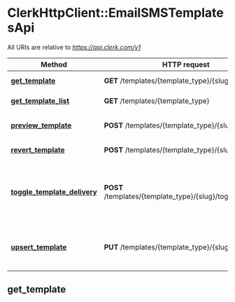 # ClerkHttpClient::EmailSMSTemplatesApi

All URIs are relative to *https://api.clerk.com/v1*

| Method | HTTP request | Description |
| ------ | ------------ | ----------- |
| [**get_template**](EmailSMSTemplatesApi.md#get_template) | **GET** /templates/{template_type}/{slug} | Retrieve a template |
| [**get_template_list**](EmailSMSTemplatesApi.md#get_template_list) | **GET** /templates/{template_type} | List all templates |
| [**preview_template**](EmailSMSTemplatesApi.md#preview_template) | **POST** /templates/{template_type}/{slug}/preview | Preview changes to a template |
| [**revert_template**](EmailSMSTemplatesApi.md#revert_template) | **POST** /templates/{template_type}/{slug}/revert | Revert a template |
| [**toggle_template_delivery**](EmailSMSTemplatesApi.md#toggle_template_delivery) | **POST** /templates/{template_type}/{slug}/toggle_delivery | Toggle the delivery by Clerk for a template of a given type and slug |
| [**upsert_template**](EmailSMSTemplatesApi.md#upsert_template) | **PUT** /templates/{template_type}/{slug} | Update a template for a given type and slug |


## get_template

> <Template> get_template(template_type, slug)

Retrieve a template

Returns the details of a template

### Examples

```ruby
require 'time'
require 'clerk-http-client-ruby'
# setup authorization
ClerkHttpClient.configure do |config|
  # Configure Bearer authorization (sk_<environment>_<secret value>): bearerAuth
  config.access_token = 'YOUR_BEARER_TOKEN'
end

api_instance = ClerkHttpClient::EmailSMSTemplatesApi.new
template_type = 'email' # String | The type of templates to retrieve (email or SMS)
slug = 'slug_example' # String | The slug (i.e. machine-friendly name) of the template to retrieve

begin
  # Retrieve a template
  result = api_instance.get_template(template_type, slug)
  p result
rescue ClerkHttpClient::ApiError => e
  puts "Error when calling EmailSMSTemplatesApi->get_template: #{e}"
end
```

#### Using the get_template_with_http_info variant

This returns an Array which contains the response data, status code and headers.

> <Array(<Template>, Integer, Hash)> get_template_with_http_info(template_type, slug)

```ruby
begin
  # Retrieve a template
  data, status_code, headers = api_instance.get_template_with_http_info(template_type, slug)
  p status_code # => 2xx
  p headers # => { ... }
  p data # => <Template>
rescue ClerkHttpClient::ApiError => e
  puts "Error when calling EmailSMSTemplatesApi->get_template_with_http_info: #{e}"
end
```

### Parameters

| Name | Type | Description | Notes |
| ---- | ---- | ----------- | ----- |
| **template_type** | **String** | The type of templates to retrieve (email or SMS) |  |
| **slug** | **String** | The slug (i.e. machine-friendly name) of the template to retrieve |  |

### Return type

[**Template**](Template.md)

### Authorization

[bearerAuth](../README.md#bearerAuth)

### HTTP request headers

- **Content-Type**: Not defined
- **Accept**: application/json


## get_template_list

> <Array<Template>> get_template_list(template_type)

List all templates

Returns a list of all templates. The templates are returned sorted by position.

### Examples

```ruby
require 'time'
require 'clerk-http-client-ruby'
# setup authorization
ClerkHttpClient.configure do |config|
  # Configure Bearer authorization (sk_<environment>_<secret value>): bearerAuth
  config.access_token = 'YOUR_BEARER_TOKEN'
end

api_instance = ClerkHttpClient::EmailSMSTemplatesApi.new
template_type = 'email' # String | The type of templates to list (email or SMS)

begin
  # List all templates
  result = api_instance.get_template_list(template_type)
  p result
rescue ClerkHttpClient::ApiError => e
  puts "Error when calling EmailSMSTemplatesApi->get_template_list: #{e}"
end
```

#### Using the get_template_list_with_http_info variant

This returns an Array which contains the response data, status code and headers.

> <Array(<Array<Template>>, Integer, Hash)> get_template_list_with_http_info(template_type)

```ruby
begin
  # List all templates
  data, status_code, headers = api_instance.get_template_list_with_http_info(template_type)
  p status_code # => 2xx
  p headers # => { ... }
  p data # => <Array<Template>>
rescue ClerkHttpClient::ApiError => e
  puts "Error when calling EmailSMSTemplatesApi->get_template_list_with_http_info: #{e}"
end
```

### Parameters

| Name | Type | Description | Notes |
| ---- | ---- | ----------- | ----- |
| **template_type** | **String** | The type of templates to list (email or SMS) |  |

### Return type

[**Array&lt;Template&gt;**](Template.md)

### Authorization

[bearerAuth](../README.md#bearerAuth)

### HTTP request headers

- **Content-Type**: Not defined
- **Accept**: application/json


## preview_template

> Object preview_template(template_type, slug, opts)

Preview changes to a template

Returns a preview of a template for a given template_type, slug and body

### Examples

```ruby
require 'time'
require 'clerk-http-client-ruby'
# setup authorization
ClerkHttpClient.configure do |config|
  # Configure Bearer authorization (sk_<environment>_<secret value>): bearerAuth
  config.access_token = 'YOUR_BEARER_TOKEN'
end

api_instance = ClerkHttpClient::EmailSMSTemplatesApi.new
template_type = 'template_type_example' # String | The type of template to preview
slug = 'slug_example' # String | The slug of the template to preview
opts = {
  preview_template_request: ClerkHttpClient::PreviewTemplateRequest.new # PreviewTemplateRequest | Required parameters
}

begin
  # Preview changes to a template
  result = api_instance.preview_template(template_type, slug, opts)
  p result
rescue ClerkHttpClient::ApiError => e
  puts "Error when calling EmailSMSTemplatesApi->preview_template: #{e}"
end
```

#### Using the preview_template_with_http_info variant

This returns an Array which contains the response data, status code and headers.

> <Array(Object, Integer, Hash)> preview_template_with_http_info(template_type, slug, opts)

```ruby
begin
  # Preview changes to a template
  data, status_code, headers = api_instance.preview_template_with_http_info(template_type, slug, opts)
  p status_code # => 2xx
  p headers # => { ... }
  p data # => Object
rescue ClerkHttpClient::ApiError => e
  puts "Error when calling EmailSMSTemplatesApi->preview_template_with_http_info: #{e}"
end
```

### Parameters

| Name | Type | Description | Notes |
| ---- | ---- | ----------- | ----- |
| **template_type** | **String** | The type of template to preview |  |
| **slug** | **String** | The slug of the template to preview |  |
| **preview_template_request** | [**PreviewTemplateRequest**](PreviewTemplateRequest.md) | Required parameters | [optional] |

### Return type

**Object**

### Authorization

[bearerAuth](../README.md#bearerAuth)

### HTTP request headers

- **Content-Type**: application/json
- **Accept**: application/json


## revert_template

> <Template> revert_template(template_type, slug)

Revert a template

Reverts an updated template to its default state

### Examples

```ruby
require 'time'
require 'clerk-http-client-ruby'
# setup authorization
ClerkHttpClient.configure do |config|
  # Configure Bearer authorization (sk_<environment>_<secret value>): bearerAuth
  config.access_token = 'YOUR_BEARER_TOKEN'
end

api_instance = ClerkHttpClient::EmailSMSTemplatesApi.new
template_type = 'email' # String | The type of template to revert
slug = 'slug_example' # String | The slug of the template to revert

begin
  # Revert a template
  result = api_instance.revert_template(template_type, slug)
  p result
rescue ClerkHttpClient::ApiError => e
  puts "Error when calling EmailSMSTemplatesApi->revert_template: #{e}"
end
```

#### Using the revert_template_with_http_info variant

This returns an Array which contains the response data, status code and headers.

> <Array(<Template>, Integer, Hash)> revert_template_with_http_info(template_type, slug)

```ruby
begin
  # Revert a template
  data, status_code, headers = api_instance.revert_template_with_http_info(template_type, slug)
  p status_code # => 2xx
  p headers # => { ... }
  p data # => <Template>
rescue ClerkHttpClient::ApiError => e
  puts "Error when calling EmailSMSTemplatesApi->revert_template_with_http_info: #{e}"
end
```

### Parameters

| Name | Type | Description | Notes |
| ---- | ---- | ----------- | ----- |
| **template_type** | **String** | The type of template to revert |  |
| **slug** | **String** | The slug of the template to revert |  |

### Return type

[**Template**](Template.md)

### Authorization

[bearerAuth](../README.md#bearerAuth)

### HTTP request headers

- **Content-Type**: Not defined
- **Accept**: application/json


## toggle_template_delivery

> <Template> toggle_template_delivery(template_type, slug, opts)

Toggle the delivery by Clerk for a template of a given type and slug

Toggles the delivery by Clerk for a template of a given type and slug. If disabled, Clerk will not deliver the resulting email or SMS. The app developer will need to listen to the `email.created` or `sms.created` webhooks in order to handle delivery themselves.

### Examples

```ruby
require 'time'
require 'clerk-http-client-ruby'
# setup authorization
ClerkHttpClient.configure do |config|
  # Configure Bearer authorization (sk_<environment>_<secret value>): bearerAuth
  config.access_token = 'YOUR_BEARER_TOKEN'
end

api_instance = ClerkHttpClient::EmailSMSTemplatesApi.new
template_type = 'email' # String | The type of template to toggle delivery for
slug = 'slug_example' # String | The slug of the template for which to toggle delivery
opts = {
  toggle_template_delivery_request: ClerkHttpClient::ToggleTemplateDeliveryRequest.new # ToggleTemplateDeliveryRequest | 
}

begin
  # Toggle the delivery by Clerk for a template of a given type and slug
  result = api_instance.toggle_template_delivery(template_type, slug, opts)
  p result
rescue ClerkHttpClient::ApiError => e
  puts "Error when calling EmailSMSTemplatesApi->toggle_template_delivery: #{e}"
end
```

#### Using the toggle_template_delivery_with_http_info variant

This returns an Array which contains the response data, status code and headers.

> <Array(<Template>, Integer, Hash)> toggle_template_delivery_with_http_info(template_type, slug, opts)

```ruby
begin
  # Toggle the delivery by Clerk for a template of a given type and slug
  data, status_code, headers = api_instance.toggle_template_delivery_with_http_info(template_type, slug, opts)
  p status_code # => 2xx
  p headers # => { ... }
  p data # => <Template>
rescue ClerkHttpClient::ApiError => e
  puts "Error when calling EmailSMSTemplatesApi->toggle_template_delivery_with_http_info: #{e}"
end
```

### Parameters

| Name | Type | Description | Notes |
| ---- | ---- | ----------- | ----- |
| **template_type** | **String** | The type of template to toggle delivery for |  |
| **slug** | **String** | The slug of the template for which to toggle delivery |  |
| **toggle_template_delivery_request** | [**ToggleTemplateDeliveryRequest**](ToggleTemplateDeliveryRequest.md) |  | [optional] |

### Return type

[**Template**](Template.md)

### Authorization

[bearerAuth](../README.md#bearerAuth)

### HTTP request headers

- **Content-Type**: application/json
- **Accept**: application/json


## upsert_template

> <Template> upsert_template(template_type, slug, opts)

Update a template for a given type and slug

Updates the existing template of the given type and slug

### Examples

```ruby
require 'time'
require 'clerk-http-client-ruby'
# setup authorization
ClerkHttpClient.configure do |config|
  # Configure Bearer authorization (sk_<environment>_<secret value>): bearerAuth
  config.access_token = 'YOUR_BEARER_TOKEN'
end

api_instance = ClerkHttpClient::EmailSMSTemplatesApi.new
template_type = 'email' # String | The type of template to update
slug = 'slug_example' # String | The slug of the template to update
opts = {
  upsert_template_request: ClerkHttpClient::UpsertTemplateRequest.new # UpsertTemplateRequest | 
}

begin
  # Update a template for a given type and slug
  result = api_instance.upsert_template(template_type, slug, opts)
  p result
rescue ClerkHttpClient::ApiError => e
  puts "Error when calling EmailSMSTemplatesApi->upsert_template: #{e}"
end
```

#### Using the upsert_template_with_http_info variant

This returns an Array which contains the response data, status code and headers.

> <Array(<Template>, Integer, Hash)> upsert_template_with_http_info(template_type, slug, opts)

```ruby
begin
  # Update a template for a given type and slug
  data, status_code, headers = api_instance.upsert_template_with_http_info(template_type, slug, opts)
  p status_code # => 2xx
  p headers # => { ... }
  p data # => <Template>
rescue ClerkHttpClient::ApiError => e
  puts "Error when calling EmailSMSTemplatesApi->upsert_template_with_http_info: #{e}"
end
```

### Parameters

| Name | Type | Description | Notes |
| ---- | ---- | ----------- | ----- |
| **template_type** | **String** | The type of template to update |  |
| **slug** | **String** | The slug of the template to update |  |
| **upsert_template_request** | [**UpsertTemplateRequest**](UpsertTemplateRequest.md) |  | [optional] |

### Return type

[**Template**](Template.md)

### Authorization

[bearerAuth](../README.md#bearerAuth)

### HTTP request headers

- **Content-Type**: application/json
- **Accept**: application/json


